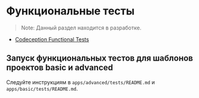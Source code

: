 Функциональные тесты
====================

> Note: Данный раздел находится в разработке.

- [Codeception Functional Tests](https://codeception.com/docs/04-FunctionalTests)

Запуск функциональных тестов для шаблонов проектов basic и advanced
-------------------------------------------------------------------

Следуйте инструкциям в `apps/advanced/tests/README.md` и `apps/basic/tests/README.md`.
